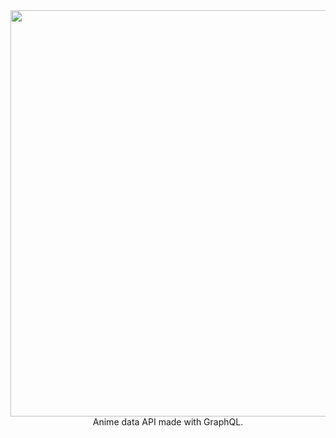<div style="display:flex; flex-direction: column; justify-content:center; align-items: center; width:100%">
<img src="https://i.ibb.co/MZ2LzPC/wer.png" width="650">
Anime data API made with GraphQL.
</div>
